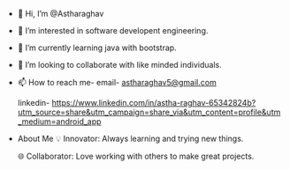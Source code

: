 - 👋 Hi, I’m @Astharaghav
- 👀 I’m interested in software developent engineering.
- 🌱 I’m currently learning java with bootstrap.
- 💞️ I’m looking to collaborate with like minded individuals.
- 📫 How to reach me-
   email- astharaghav5@gmail.com


   linkedin-  https://www.linkedin.com/in/astha-raghav-65342824b?utm_source=share&utm_campaign=share_via&utm_content=profile&utm_medium=android_app
- About Me
💡 Innovator: Always learning and trying new things.


    🌐 Collaborator: Love working with others to make great projects.


<!---
Astharaghav/Astharaghav is a ✨ special ✨ repository because its `README.md` (this file) appears on your GitHub profile.
You can click the Preview link to take a look at your changes.
--->
